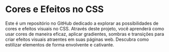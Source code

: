 # Cores e Efeitos no CSS
 Este é um repositório no GitHub dedicado a explorar as possibilidades de cores e efeitos visuais no CSS. Através deste projeto, você aprenderá como usar cores de maneira eficaz, aplicar gradientes, sombras e transições para criar efeitos visuais atraentes em suas páginas web. Descubra como estilizar elementos de forma envolvente e cativante.
